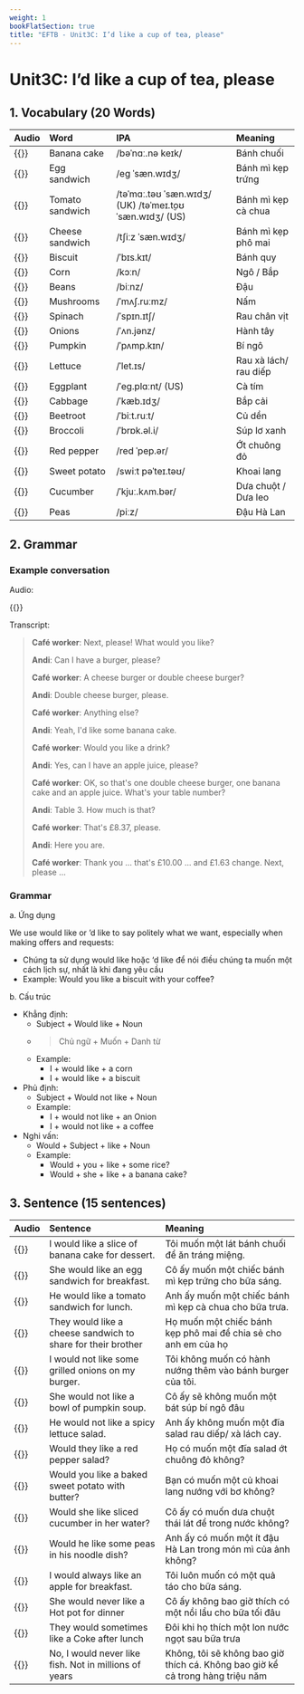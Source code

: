 ```yaml
---
weight: 1
bookFlatSection: true
title: "EFTB - Unit3C: I’d like a cup of tea, please"
---
```


# Unit3C: I’d like a cup of tea, please

## 1. Vocabulary (20 Words)
| Audio                                                                     | Word            | IPA                                                     | Meaning               |
|:--------------------------------------------------------------------------|:----------------|:--------------------------------------------------------|:----------------------|
| {{<audio-player src="audio/unit3c/vocabularies/00_Banana_cake.wav">}}     | Banana cake     | /bəˈnɑː.nə keɪk/                                        | Bánh chuối            |
| {{<audio-player src="audio/unit3c/vocabularies/01_Egg_sandwich.wav">}}    | Egg sandwich    | /eɡ ˈsæn.wɪdʒ/                                          | Bánh mì kẹp trứng     |
| {{<audio-player src="audio/unit3c/vocabularies/02_Tomato_sandwich.wav">}} | Tomato sandwich | /təˈmɑː.təʊ ˈsæn.wɪdʒ/ (UK) /təˈmeɪ.t̬oʊ ˈsæn.wɪdʒ/ (US) | Bánh mì kẹp cà chua   |
| {{<audio-player src="audio/unit3c/vocabularies/03_Cheese_sandwich.wav">}} | Cheese sandwich | /tʃiːz ˈsæn.wɪdʒ/                                       | Bánh mì kẹp phô mai   |
| {{<audio-player src="audio/unit3c/vocabularies/04_Biscuit.wav">}}         | Biscuit         | /ˈbɪs.kɪt/                                              | Bánh quy              |
| {{<audio-player src="audio/unit3c/vocabularies/05_Corn.wav">}}            | Corn            | /kɔːn/                                                  | Ngô / Bắp             |
| {{<audio-player src="audio/unit3c/vocabularies/06_Beans.wav">}}           | Beans           | /biːnz/                                                 | Đậu                   |
| {{<audio-player src="audio/unit3c/vocabularies/07_Mushrooms.wav">}}       | Mushrooms       | /ˈmʌʃ.ruːmz/                                            | Nấm                   |
| {{<audio-player src="audio/unit3c/vocabularies/08_Spinach.wav">}}         | Spinach         | /ˈspɪn.ɪtʃ/                                             | Rau chân vịt          |
| {{<audio-player src="audio/unit3c/vocabularies/09_Onions.wav">}}          | Onions          | /ˈʌn.jənz/                                              | Hành tây              |
| {{<audio-player src="audio/unit3c/vocabularies/10_Pumpkin.wav">}}         | Pumpkin         | /ˈpʌmp.kɪn/                                             | Bí ngô                |
| {{<audio-player src="audio/unit3c/vocabularies/11_Lettuce.wav">}}         | Lettuce         | /ˈlet.ɪs/                                               | Rau xà lách/ rau diếp |
| {{<audio-player src="audio/unit3c/vocabularies/12_Eggplant.wav">}}        | Eggplant        | /ˈeɡ.plɑːnt/ (US)                                       | Cà tím                |
| {{<audio-player src="audio/unit3c/vocabularies/13_Cabbage.wav">}}         | Cabbage         | /ˈkæb.ɪdʒ/                                              | Bắp cải               |
| {{<audio-player src="audio/unit3c/vocabularies/14_Beetroot.wav">}}        | Beetroot        | /ˈbiːt.ruːt/                                            | Củ dền                |
| {{<audio-player src="audio/unit3c/vocabularies/15_Broccoli.wav">}}        | Broccoli        | /ˈbrɒk.əl.i/                                            | Súp lơ xanh           |
| {{<audio-player src="audio/unit3c/vocabularies/16_Red_pepper.wav">}}      | Red pepper      | /red ˈpep.ər/                                           | Ớt chuông đỏ          |
| {{<audio-player src="audio/unit3c/vocabularies/17_Sweet_potato.wav">}}    | Sweet potato    | /swiːt pəˈteɪ.təʊ/                                      | Khoai lang            |
| {{<audio-player src="audio/unit3c/vocabularies/18_Cucumber.wav">}}        | Cucumber        | /ˈkjuː.kʌm.bər/                                         | Dưa chuột / Dưa leo   |
| {{<audio-player src="audio/unit3c/vocabularies/19_Peas.wav">}}            | Peas            | /piːz/                                                  | Đậu Hà Lan            |

## 2. Grammar
### Example conversation
Audio:

{{<audio-with-controls src="audio/unit3c/conversations/A1_ordering_food.mp3">}}

Transcript:

> **Café worker**: Next, please! What would you like?
>
> **Andi**: Can I have a burger, please?
>
> **Café worker**: A cheese burger or double cheese burger?
>
> **Andi**: Double cheese burger, please.
>
> **Café worker**: Anything else?
>
> **Andi**: Yeah, I'd like some banana cake.
>
> **Café worker**: Would you like a drink?
>
> **Andi**: Yes, can I have an apple juice, please?
>
> **Café worker**: OK, so that's one double cheese burger, one banana cake and an apple juice. What's your table number?
>
> **Andi**: Table 3. How much is that?
>
> **Café worker**: That's £8.37, please.
>
> **Andi**: Here you are.
>
> **Café worker**: Thank you ... that's £10.00 ... and £1.63 change. Next, please ...

### Grammar
a. Ứng dụng

We use would like or ’d like to say politely what we want, especially when making offers and requests:
- Chúng ta sử dụng would like hoặc ‘d like để nói điều chúng ta muốn một cách lịch sự, nhất là khi đang yêu cầu 
- Example: Would you like a biscuit with your coffee?

b. Cấu trúc
* Khẳng định: 
    - Subject + Would like + Noun
    - > Chủ ngữ + Muốn + Danh từ
    - Example: 
        - I + would like + a corn
        - I + would like + a biscuit
* Phủ định: 
    - Subject + Would not like + Noun
    - Example:
        - I + would not like + an Onion
        - I + would not like + a coffee
* Nghi vấn:
    - Would + Subject + like + Noun
    - Example: 
        - Would + you + like + some rice?
        - Would + she + like + a banana cake?


## 3. Sentence (15 sentences)
| Audio                                                                                                               | Sentence                                                     | Meaning                                                                        |
|:--------------------------------------------------------------------------------------------------------------------|:-------------------------------------------------------------|:-------------------------------------------------------------------------------|
| {{<audio-player src="audio/unit3c/sentences/00_I_would_like_a_slice_of_banana_cake_for_dessert.wav">}}              | I would like a slice of banana cake for dessert.             | Tôi muốn một lát bánh chuối để ăn tráng miệng.                                 |
| {{<audio-player src="audio/unit3c/sentences/01_She_would_like_an_egg_sandwich_for_breakfast.wav">}}                 | She would like an egg sandwich for breakfast.                | Cô ấy muốn một chiếc bánh mì kẹp trứng cho bữa sáng.                           |
| {{<audio-player src="audio/unit3c/sentences/02_He_would_like_a_tomato_sandwich_for_lunch.wav">}}                    | He would like a tomato sandwich for lunch.                   | Anh ấy muốn một chiếc bánh mì kẹp cà chua cho bữa trưa.                        |
| {{<audio-player src="audio/unit3c/sentences/03_They_would_like_a_cheese_sandwich_to_share_for_their_brother.wav">}} | They would like a cheese sandwich to share for their brother | Họ muốn một chiếc bánh kẹp phô mai để chia sẻ cho anh em của họ                |
| {{<audio-player src="audio/unit3c/sentences/04_I_would_not_like_some_grilled_onions_on_my_burger.wav">}}            | I would not like some grilled onions on my burger.           | Tôi không muốn  có hành nướng thêm vào bánh burger của tôi.                    |
| {{<audio-player src="audio/unit3c/sentences/05_She_would_not_like_a_bowl_of_pumpkin_soup.wav">}}                    | She would not like a bowl of pumpkin soup.                   | Cô ấy sẽ không muốn một bát súp bí ngô đâu                                     |
| {{<audio-player src="audio/unit3c/sentences/06_He_would_not_like_a_spicy_lettuce_salad.wav">}}                      | He would not like a spicy lettuce salad.                     | Anh ấy không muốn một đĩa salad rau diếp/ xà lách cay.                         |
| {{<audio-player src="audio/unit3c/sentences/07_Would_they_like_a_red_pepper_salad.wav">}}                           | Would they like a red pepper salad?                          | Họ có muốn một đĩa salad ớt chuông đỏ không?                                   |
| {{<audio-player src="audio/unit3c/sentences/08_Would_you_like_a_baked_sweet_potato_with_butter.wav">}}              | Would you like a baked sweet potato with butter?             | Bạn có muốn một củ khoai lang nướng với bơ không?                              |
| {{<audio-player src="audio/unit3c/sentences/09_Would_she_like_sliced_cucumber_in_her_water.wav">}}                  | Would she like sliced cucumber in her water?                 | Cô ấy có muốn dưa chuột thái lát để trong nước không?                          |
| {{<audio-player src="audio/unit3c/sentences/10_Would_he_like_some_peas_in_his_noodle_dish.wav">}}                   | Would he like some peas in his noodle dish?                  | Anh ấy có muốn một ít đậu Hà Lan trong món mì của ảnh không?                   |
| {{<audio-player src="audio/unit3c/sentences/11_I_would_always_like_an_apple_for_breakfast.wav">}}                   | I would always like an apple for breakfast.                  | Tôi luôn muốn có một quả táo cho bữa sáng.                                     |
| {{<audio-player src="audio/unit3c/sentences/12_She_would_never_like_a_Hot_pot_for_dinner.wav">}}                    | She would never like a Hot pot for dinner                    | Cô ấy không bao giờ thích có một nồi lẩu cho bữa tối đâu                       |
| {{<audio-player src="audio/unit3c/sentences/13_They_would_sometimes_like_a_Coke_after_lunch.wav">}}                 | They would sometimes like a Coke after lunch                 | Đôi khi họ thích một lon nước ngọt sau bữa trưa                                |
| {{<audio-player src="audio/unit3c/sentences/14_No_I_would_never_like_fish_Not_in_millions_of_years.wav">}}          | No, I would never like fish. Not in millions of years        | Không, tôi sẽ không bao giờ thích cá. Không bao giờ kể cả trong hàng triệu năm |
